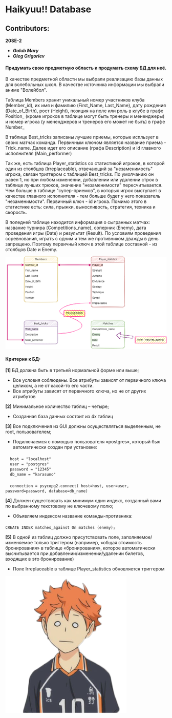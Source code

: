 # Haikyuu!! Database

## Contributors:
**20SE-2**
* ***Golub Mary*** 
* ***Oleg Grigoriev***

#### Придумать свою предметную область и продумать схему БД для неё.
	
В качестве предметной области мы выбрали реализацию базы данных для волебольных школ. В качестве источника информации мы выбрали аниме "Волейбол".

Таблица Мembers хранит уникальный номер участников клуба (Member_id), их имя и фамилию (First_Name, Last_Name), дату рождения (Date_of_Birth), рост (Height), позиция на поле или роль в клубе в графе Position_ (кроме игроков в таблице могут быть тренеры и мененджеры) и номер игрока (у мененджеров и тренеров его может не быть) в графе Number_

В таблице Best_tricks записаны лучшие приемы, которые испльзует в своих матчах команда. Первичным ключом является название приема - Trick_name. Далее идет его описание (графа Description) и id главного исполнителя (Main_performer)

Так же, есть таблица Player_statistics со статистикой игроков, в которой один из столбцов (Irreplaceable), отвечающий за "незаменимость" игрока, связан триггером с таблицей Best_tricks. По умолчанию он равен 1, но при любом изменении, добавлении или удалении строк в таблице лучших трюков, значение "незаменимости" пересчитывается. Чем больше в таблице "супер-приемов", в которых игрок выступает в качестве главного исполнителя - тем больше будет у него показатель "незаменимости". Первичный ключ - id игрока.
Помимо этого в статистике есть: сила, прыжки, выносливость, стратегия, техника и скорость.

В поледней таблице находится информация о сыгранных матчах: название турнира (Competitions_name), соперник (Enemy), дата проведения игры (Date) и результат (Result).
По условиям проведения соревнований, играть с одним и тем же противником дважды в день запрещено. Поэтому первичный ключ в этой таблице составной - из столбцов Date и Enemy.


![alt text](Схема.png)​

#### Критерии к БД:
**[1]** БД должна быть в третьей нормальной форме или выше;

* Все условия соблюдены. Все атрибуты зависят от первичного ключа целиком, а не от какой-то его части. 
* Все атрибуты зависят от первичного ключа, но не от других атрибутов
 
**[2]** Минимальное количество таблиц – четыре;

* Созданная база данных состоит из 4х таблиц 

**[3]** Все подключения из GUI должны осуществляться выделенным, не root, пользователем;

* Подключаемся с помощью пользователя «postgres», который был автоматически создан при установке:
####
      host = "localhost"
      user = "postgres"
      password = "12345"
      db_name = "karasuno"
      
####
      connection = psycopg2.connect( host=host, user=user, password=password, database=db_name)

**[4]** Должен существовать как минимум один индекс, 
    созданный вами по выбранному текстовому не ключевому полю;

* Объявляем индексом название команды-противника:
####
	CREATE INDEX matches_against On matches (enemy);

**[5]** В одной из таблиц должно присутствовать поле, заполняемое/изменяемое только триггером 
(например, «общая стоимость бронирования» в таблице «бронирования», которое автоматически 
высчитывается при добавлении/изменении/удалении билетов, входящих в это бронирование)

* Поле Irreplaceable в таблице Player_statistics обновляется триггером

![alt_text](https://github.com/Golub0k/Haikyuu-DB/blob/main/%D1%85%D0%B8%D0%BD%D0%B0%D1%82%D0%B0.png)
